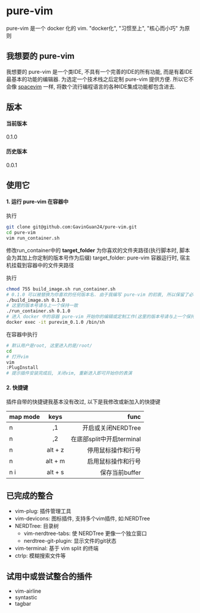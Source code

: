 # pure-vim

pure-vim 是一个 docker 化的 vim.
"docker化", "习惯至上", "核心而小巧" 为原则

## 我想要的 pure-vim

我想要的 pure-vim 是一个类IDE, 不具有一个完善的IDE的所有功能, 而是有着IDE最基本的功能的编辑器.
为选定一个技术栈之后定制 pure-vim 提供方便.
所以它不会像 [spacevim](https://spacevim.org/) 一样, 将数个流行编程语言的各种IDE集成功能都包含进去.

## 版本

#### 当前版本

0.1.0

#### 历史版本

0.0.1

## 使用它

#### 1. 运行 pure-vim 在容器中

执行

```sh
git clone git@github.com:GavinGuan24/pure-vim.git
cd pure-vim
vim run_container.sh
```

修改run_container中的 **target_folder** 为你喜欢的文件夹路径(执行脚本时, 脚本会为其加上你定制的版本号作为后缀)
target_folder: pure-vim 容器运行时, 宿主机挂载到容器中的文件夹路径

执行

```sh
chmod 755 build_image.sh run_container.sh
# 0.1.0 可以被替换为你喜欢的任何版本名. 由于我编写 pure-vim 的初衷, 所以保留了必填参数, 版本.
./build_image.sh 0.1.0
# 这里的版本号请与上一个保持一致
./run_container.sh 0.1.0
# 进入 docker 中的容器 pure-vim 开始你的编辑或定制工作(这里的版本号请与上一个保持一致)
docker exec -it purevim_0.1.0 /bin/sh
```

在容器中执行

```sh
# 默认用户是root, 这里进入的是/root/
cd
# 打开vim
vim
:PlugInstall
# 提示插件安装完成后, 关闭vim, 重新进入即可开始你的表演
```
#### 2. 快捷键

插件自带的快捷键我基本没有改过, 以下是我修改或新加入的快捷键

| map mode		| keys			| func	|
| ------------- |:-------------:| -----:|
| n				| ,1			| 开启或关闭NERDTree|
| n				| ,2			| 在底部split中开启terminal|
| n				| alt + z		| 停用鼠标操作和行号|
| n				| alt + m		| 启用鼠标操作和行号|
| n i			| alt + s		| 保存当前buffer	|

## 已完成的整合

- vim-plug: 插件管理工具
- vim-devicons: 图标插件, 支持多个vim插件, 如:NERDTree
- NERDTree: 目录树
	- vim-nerdtree-tabs: 使 NERDTree 更像一个独立窗口
	- nerdtree-git-plugin: 显示文件的git状态
- vim-terminal: 基于 vim split 的终端
- ctrlp: 模糊搜索文件等

## 试用中或尝试整合的插件

- vim-airline
- syntastic
- tagbar
